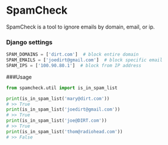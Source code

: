 # SpamCheck

SpamCheck is a tool to ignore emails by domain, email, or ip.

###  Django settings
```python
SPAM_DOMAINS = ['dirt.com']  # block entire domain
SPAM_EMAILS = ['joedirt@gmail.com']  # block specific email
SPAM_IPS = ['100.90.80.1']  # block from IP address
```

###Usage
```python
from spamcheck.util import is_in_spam_list

print(is_in_spam_list('mary@dirt.com'))
# >> True
print(is_in_spam_list('joedirt@gmail.com'))
# >> True
print(is_in_spam_list('joe@DIRT.com'))
# >> True
print(is_in_spam_list('thom@radiohead.com'))
# >> False
```